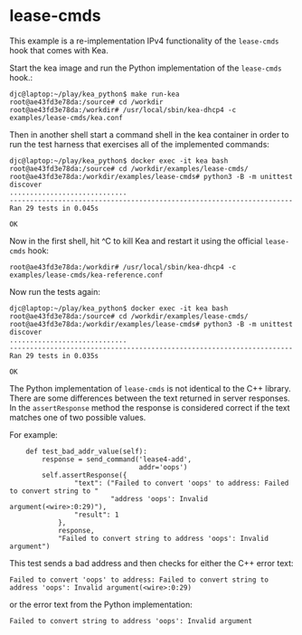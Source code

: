 # lease-cmds
This example is a re-implementation IPv4 functionality of the `lease-cmds` hook that
comes with Kea.

Start the kea image and run the Python implementation of the `lease-cmds` hook.:
```
djc@laptop:~/play/kea_python$ make run-kea
root@ae43fd3e78da:/source# cd /workdir
root@ae43fd3e78da:/workdir# /usr/local/sbin/kea-dhcp4 -c examples/lease-cmds/kea.conf
```

Then in another shell start a command shell in the kea container in order to run the test
harness that exercises all of the implemented commands:
```
djc@laptop:~/play/kea_python$ docker exec -it kea bash
root@ae43fd3e78da:/source# cd /workdir/examples/lease-cmds/
root@ae43fd3e78da:/workdir/examples/lease-cmds# python3 -B -m unittest discover
.............................
----------------------------------------------------------------------
Ran 29 tests in 0.045s

OK
```

Now in the first shell, hit ^C to kill Kea and restart it using the official `lease-cmds` hook:
```
root@ae43fd3e78da:/workdir# /usr/local/sbin/kea-dhcp4 -c examples/lease-cmds/kea-reference.conf 
```

Now run the tests again:
```
djc@laptop:~/play/kea_python$ docker exec -it kea bash
root@ae43fd3e78da:/source# cd /workdir/examples/lease-cmds/
root@ae43fd3e78da:/workdir/examples/lease-cmds# python3 -B -m unittest discover
.............................
----------------------------------------------------------------------
Ran 29 tests in 0.035s

OK
```

The Python implementation of `lease-cmds` is not identical to the C++ library.  There are some
differences between the text returned in server responses.  In the `assertResponse` method the
response is considered correct if the text matches one of two possible values.

For example:
```
    def test_bad_addr_value(self):
        response = send_command('lease4-add',
                                addr='oops')
        self.assertResponse({
                "text": ("Failed to convert 'oops' to address: Failed to convert string to "
                         "address 'oops': Invalid argument(<wire>:0:29)"),
                "result": 1
            },
            response,
            "Failed to convert string to address 'oops': Invalid argument")
```
This test sends a bad address and then checks for either the C++ error text:
```
Failed to convert 'oops' to address: Failed to convert string to address 'oops': Invalid argument(<wire>:0:29)
```

or the error text from the Python implementation:
```
Failed to convert string to address 'oops': Invalid argument
```